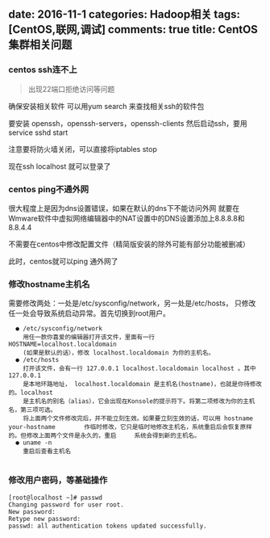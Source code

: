 ﻿date: 2016-11-1 
categories: Hadoop相关
tags: [CentOS,联网,调试]
comments: true
title: CentOS集群相关问题
---

### centos ssh连不上

>出现22端口拒绝访问等问题

确保安装相关软件
可以用yum search 来查找相关ssh的软件包

要安装 openssh，openssh-servers，openssh-clients
然后启动ssh，要用service sshd start

注意要将防火墙关闭，可以直接将iptables stop

现在ssh localhost 就可以登录了

### centos ping不通外网

很大程度上是因为dns设置错误，如果在默认的dns下不能访问外网
就要在Wmware软件中虚拟网络编辑器中的NAT设置中的DNS设置添加上8.8.8.8和8.8.4.4

不需要在centos中修改配置文件（精简版安装的除外可能有部分功能被删减）

此时，centos就可以ping 通外网了

### 修改hostname主机名
需要修改两处：一处是/etc/sysconfig/network，另一处是/etc/hosts，
只修改任一处会导致系统启动异常。首先切换到root用户。
```
  ● /etc/sysconfig/network
    用任一款你喜爱的编辑器打开该文件，里面有一行 HOSTNAME=localhost.localdomain     
    (如果是默认的话），修改 localhost.localdomain 为你的主机名。
  ● /etc/hosts
    打开该文件，会有一行 127.0.0.1 localhost.localdomain localhost 。其中 127.0.0.1         
    是本地环路地址， localhost.localdomain 是主机名(hostname)，也就是你待修改的。localhost     
    是主机名的别名（alias），它会出现在Konsole的提示符下。将第二项修改为你的主机名，第三项可选。
    将上面两个文件修改完后，并不能立刻生效。如果要立刻生效的话，可以用 hostname your-hostname        作临时修改，它只是临时地修改主机名，系统重启后会恢复原样的。但修改上面两个文件是永久的，重启     系统会得到新的主机名。
  ● uname -n
    重启后查看主机名 
 
```

### 修改用户密码，等基础操作
```
[root@localhost ~]# passwd
Changing password for user root.
New password:
Retype new password:
passwd: all authentication tokens updated successfully.
```